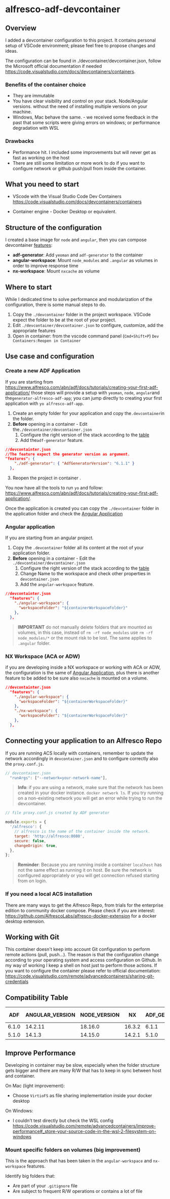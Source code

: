 # alfresco-adf-devcontainer

## Overview

I added a devcontainer configuration to this project. It contains personal setup of VSCode environment; please feel free to propose changes and ideas.

The configuration can be found in ./devcontainer/devcontainer.json, follow the Microsoft official documentation if needed <https://code.visualstudio.com/docs/devcontainers/containers>.

### Benefits of the container choice

- They are immutable
- You have clear visibility and control on your stack. Node/Angular versions. without the need of installing multiple versions on your machine.
- Windows, Mac behave the same. - we received some feedback in the past that some scripts were giving errors on windows; or performance degradation with WSL

### Drawbacks

- Performance hit. I included some improvements but will never get as fast as working on the host
- There are still some limitation or more work to do if you want to configure network or github push/pull from inside the container.

## What you need to start

- VScode with the Visual Studio Code Dev Containers
  <https://code.visualstudio.com/docs/devcontainers/containers>

- Container engine - Docker Desktop or equivalent.

## Structure of the configuration

I created a base image for `node` and `angular`, then you can compose devcontainer [features](https://containers.dev/implementors/features/):

- **adf-generator**: Add `yeoman` and `adf-generator` to the container
- **angular-workspace**: Mount `node_modules` and `.angular` as volumes in order to improve response time
- **nx-workspace**: Mount `nxcache` as volume

## Where to start

While I dedicated time to solve performance and modularization of the configuration, there is some manual steps to do.

1. Copy the `./devcontainer` folder in the project workspace. VSCode expect the folder to be at the root of your project.
2. Edit `./devcontainer/devcontainer.json` to configure, customize, add the appropriate features
3. Open in container: from the vscode command panel (`Cmd+Shift+P`) `Dev Containers:Reopen in Container`

## Use case and configuration

### Create a new ADF Application

If you are starting from <https://www.alfresco.com/abn/adf/docs/tutorials/creating-your-first-adf-application/> those steps will provide a setup with `yeoman`, `node`, `angular`and the`generator-alfresco-adf-app`; you can jump directly to creating your first application with `yo alfresco-adf-app`.

1. Create an empty folder for your application and copy the`.devcontainer`in the folder.
2. **Before** opening in a container - Edit the`./devcontainer/devcontainer.json`
   1. Configure the right version of the stack according to the [table](#compatibility-table)
   2. Add the`adf-generator` feature.

```json
//devcontainter.json
//The feature expect the generator version as argument.
"features": {
    "./adf-generator": { "AdfGeneratorVersion": "6.1.1" }
  },
```

3. Reopen the project in container .

You now have all the tools to run `yo` and follow: <https://www.alfresco.com/abn/adf/docs/tutorials/creating-your-first-adf-application/>.

Once the application is created you can copy the `./devcontainer` folder in the application folder and check the [Angular Application](#angular-application)

### Angular application

If you are starting from an angular project.

1. Copy the `.devcontainer` folder all its content at the root of your application folder.
2. **Before** opening in a container - Edit the `./devcontainer/devcontainer.json`
   1. Configure the right version of the stack according to the [table](#compatibility-table)
   2. Change Name to the workspace and check other properties in `devcontainer.json`
   3. Add the `angular-workspace` feature.

```json
//devcontainter.json
  "features": {
    "./angular-workspace": {
      "workspaceFolder": "${containerWorkspaceFolder}"
    },
  },
```

> **IMPORTANT** do not manually delete folders that are mounted as volumes, in this case, instead of `rm -rf node_modules` use `rm -rf node_modules/*` or the mount risk to be lost. The same applies to `.angular` folder.

### NX Workspace (ACA or ADW)

if you are developing inside a NX workspace or working with ACA or ADW, the configuration is the same of [Angular Application](#angular-application), plus there is another feature to be added to be sure also `nxcache` is mounted on a volume.

```json
//devcontainter.json
  "features": {
    "./angular-workspace": {
      "workspaceFolder": "${containerWorkspaceFolder}"
    },
    "./nx-workspace": {
      "workspaceFolder": "${containerWorkspaceFolder}"
    },
  },
```

## Connecting your application to an Alfresco Repo

If you are running ACS locally with containers, remember to update the network accordingly in `devcontainer.json` and to configure correctly also the `proxy.conf.js`.

```javascript
// devcontainer.json
  "runArgs": ["--network=your-network-name"],
```

> **Info**: if you are using a network, make sure that the network has been created in your docker instance. `docker network ls`. If you try running on a non-existing network you will get an error while trying to run the devcontainer.

```javascript
// file proxy.conf.js created by ADF generator

module.exports = {
  '/alfresco': {
    // alfresco is the name of the container inside the network.
    target: 'http://alfresco:8080',
    secure: false,
    changeOrigin: true,
  },
};
```

> **Reminder**: Because you are running inside a container `localhost` has not the same effect as running it on host. Be sure the network is configured appropriately or you will get connection refused starting from on login.

### If you need a local ACS installation

There are many ways to get the Alfresco Repo, from trials for the enterprise edition to community docker compose.
Please check if you are interest: <https://github.com/AlfrescoLabs/alfresco-docker-extension> for a docker desktop extension.

## Working with Git

This container doesn't keep into account Git configuration to perform remote actions (pull, push...). The reason is that the configuration change according to your operating system and access configuration on Github. In my way of working I keep a shell on host just to perform those actions.
If you want to configure the container please refer to official documentation: <https://code.visualstudio.com/remote/advancedcontainers/sharing-git-credentials>

## Compatibility Table

| ADF   | ANGULAR_VERSION | NODE_VERSION | NX     | ADF_GENERATOR | ACA / ADW |
| ----- | --------------- | ------------ | ------ | ------------- | --------- |
| 6.1.0 | 14.2.11         | 18.16.0      | 16.3.2 | 6.1.1         | >=4.1     |
| 5.1.0 | 14.1.3          | 14.15.0      | 14.2.1 | 5.1.0         | 3.x       |

## Improve Performance

Developing in container may be slow, especially when the folder structure gets bigger and there are many R/W that has to keep in sync between host and container.

On Mac (light improvement):

- Choose `VirtioFS` as file sharing implementation inside your docker desktop

On Windows:

- I couldn't test directly but check the WSL config <https://code.visualstudio.com/remote/advancedcontainers/improve-performance#_store-your-source-code-in-the-wsl-2-filesystem-on-windows>

### Mount specific folders on volumes (big improvement)

This is the approach that has been taken in the `angular-workspace` and `nx-workspace` features.

Identify big folders that:

- Are part of your `.gitignore` file
- Are subject to frequent R/W operations or contains a lot of file
